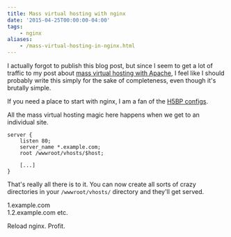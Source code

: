 ```yaml
---
title: Mass virtual hosting with nginx
date: '2015-04-25T00:00:00-04:00'
tags:
    - nginx
aliases:
    - /mass-virtual-hosting-in-nginx.html
---
```


I actually forgot to publish this blog post, but since I seem to get a lot of traffic to my post about [mass virtual hosting with Apache](/blog/mass-virtual-hosting-in-apache), I feel like I should probably write this simply for the sake of completeness, even though it's brutally simple.

If you need a place to start with nginx, I am a fan of the [H5BP configs](https://github.com/h5bp/server-configs-nginx).

All the mass virtual hosting magic here happens when we get to an individual site.

    server {
        listen 80;
        server_name *.example.com;
        root /wwwroot/vhosts/$host;

        [...]
    }

That's really all there is to it. You can now create all sorts of crazy directories in your `/wwwroot/vhosts/` directory and they'll get served.

1.example.com  
1.2.example.com
etc.

Reload nginx. Profit.
